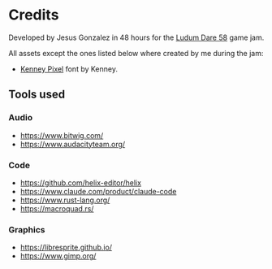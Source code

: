 Credits
===

Developed by Jesus Gonzalez in 48 hours for the [Ludum Dare 58](https://ldjam.com/events/ludum-dare/58) game jam.

All assets except the ones listed below where created by me during the jam:

- [Kenney Pixel](https://kenney.nl/assets/kenney-fonts) font by Kenney.

## Tools used
### Audio
- https://www.bitwig.com/
- https://www.audacityteam.org/

### Code
- https://github.com/helix-editor/helix
- https://www.claude.com/product/claude-code
- https://www.rust-lang.org/
- https://macroquad.rs/

### Graphics
- https://libresprite.github.io/
- https://www.gimp.org/
